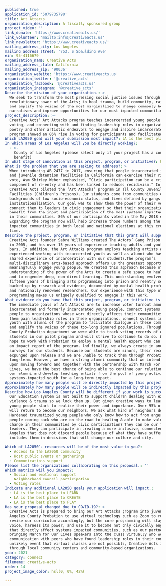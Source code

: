 ```yaml
---
published: true
application_id: '5079735790'
title: Art Attacks
organization_description: A fiscally sponsored group
project_video: ''
link_donate: 'https://www.creativeacts.us/'
link_volunteer: 'mailto:info@creativeacts.us'
link_newsletter: 'https://www.creativeacts.us/'
mailing_address_city: Los Angeles
mailing_address_street: '753, S Spaulding Ave'
ein: 95-4116679
organization_name: Creative Acts
mailing_address_state: California
mailing_address_zip: '90036'
organization_website: 'https://www.creativeacts.us'
organization_twitter: '@creative_acts'
organization_facebook: '@creativeacts.us'
organization_instagram: '@creative_acts'
Describe the mission of your organization.: >-
  We seek to transform the most pressing social justice issues through the
  revolutionary power of the Arts; to heal trauma, build community, raise power
  and amplify the voices of the most marginalized to change commonly held
  narratives and improve opportunities for our most impacted communities.  
project_description: >-
  Creative Acts’ Art Attacks program teaches incarcerated young people the value of their voice and the importance of participating in civic engagement through
  voting, and connecting with and finding leadership roles in organizations that are affecting change in their communities. We use community drawn art, spoken word
  poetry and other artistic endeavors to engage and inspire incarcerated youth to change their narratives about who they are and the impact they have. Our pilot
  program showed an 86% rise in voting for participants and facilitated deep connections between our incarcerated youth and the organization March for Our Lives.
Which LA2050 goal will your submission most impact?: LA is the best place to CONNECT
In which areas of Los Angeles will you be directly working?:
  - >-
    County of Los Angeles (please select only if your project has a countywide
    benefit)
In what stage of innovation is this project, program, or initiative?: Pilot project or new program (testing or implementing a new idea)
What is the problem that you are seeking to address?: >
  When introducing AB 2477 in 2017, ensuring that people incarcerated in jails
  and juvenile detention facilities in California can exercise their right to
  vote, Asm Shirley Weber emphasized, “Civic participation can be a critical
  component of re-entry and has been linked to reduced recidivism.” In response,
  Creative Acts piloted the ‘Art Attacks’ program in all County Juvenile
  Facilities (Children’s Prisons). Our students come from communities of color,
  backgrounds of low socio-economic status, and lives defined by gangs and
  institutionalization. Our goal was to show them the power of their vote and
  connect them to leaders in civic engagement so that their organizations can
  benefit from the input and participation of the most systems impacted people
  in their communities. 86% of our participants voted in the May 2018 elections.
  Expanding the program now will help increase those numbers among the most
  impacted communities in both local and national elections at this crucial
  time. 
Describe the project, program, or initiative that this grant will support to address the problem identified.: >
  Creative Acts founder Sabra Williams created The Actors’ Gang Prison Project
  in 2005, and has over 15 years of experience teaching adults and youth behind
  bars. In addition, the Art Attacks program employs teaching artists who are
  experienced working with incarcerated youth as well as alumni who have a
  shared experience of incarceration with our students.The program’s
  multi-disciplinary arts-based approach offers us the greatest opportunity to
  meaningfully engage young people. We created this approach because of an
  understanding of the power of the Arts to create a safe space to heal trauma
  and to engender deep, non-direct learning. This understanding evolved from
  fifteen years of bringing arts programming into prison and reentry settings,
  backed up by research and evidence, documented by mental health professionals
  and nationally renowned researchers. Our experience with this type of
  programming makes us uniquely qualified to engage in this work. 
What evidence do you have that this project, program, or initiative is or will be successful, and how will you define and measure success?: >-
  The immediate goals of Art Attacks are to increase voter turnout among
  incarcerated and formerly incarcerated young people, connect systems impacted
  people to organizations whose work directly affects their communities and help
  them gain leadership roles in these organizations, connect systems impacted
  youth with alumni of the program to facilitate dialogue in these communities,
  and amplify the voices of these too-long ignored populations. Through the LA
  County Probation department we were able to track voting records of our
  students in our pilot program and will strive to continue to do so. We also
  hope to work with Probation to employ a mental health expert who can compile
  an impact report of the program. And finally, we always create in and out
  surveys for our students. Because our students are minors, their records are
  expunged upon release and we are unable to track them through Probation
  long-term. However, we have a strong alumni community that we intend to build
  upon moving forward and together with the partnership with March For Our
  Lives, we have the best chance of being able to continue our relationship with
  our alumni and develop teaching artists from the pool of young activists and
  systems-impacted youth for a long-term impact. 
Approximately how many people will be directly impacted by this project, program, or initiative?: '650'
Approximately how many people will be indirectly impacted by this project, program, or initiative?: '3000'
Describe how Los Angeles County will be different if your work is successful.: >+
  Our Education system is not built to support children dealing with extreme
  violence & trauma so we lock them up. But given creative ways to learn these
  young people start to realize their power and importance. Over 95% of them
  will return to become our neighbors. We ask what kind of neighbors do we want?
  Hardened traumatized young people who only know how to act from anger or young
  people coming back who are on the road to healing & able to make valuable
  change in their communities by civic participation? They can be our future
  leaders. They can participate in creating a more inclusive, connected Los
  Angeles that does not discard people because of what they have suffered &
  includes them in decisions that will change our culture and city. 

Which of LA2050’s resources will be of the most value to you?:
  - Access to the LA2050 community
  - Host public events or gatherings
  - Communications support
Please list the organizations collaborating on this proposal.: ''
Which metrics will you impact?:
  - Social and emotional support
  - Neighborhood council participation
  - Voting rates
Indicate any additional LA2050 goals your application will impact.:
  - LA is the best place to LEARN
  - LA is the best place to CREATE
  - LA is the best place to PLAY
Has your proposal changed due to COVID-19?: >
  Creative Acts is prepared to bring our Art Attacks program into juvenile camps virtually, if necessary, due to Covid-19 virus concerns. We are in talks with Los
  Angeles County Probation to use virtual technology such as Zoom to run classes that closely mirror the face to face program. Like many educators, we will need to
  revise our curriculum accordingly, but the core programming will stay the same: using activities and lessons rooted in the arts to help students find their
  voice, harness its power, and use it to become not only civically engaged members of their community, but also leaders in organizations that are tackling issues
  that directly affect systems impacted communities, such as our partners, March for Our Lives. In addition, programming online may provide the advantage of
  bringing March for Our Lives speakers into the class virtually who would otherwise be unable to enter the camps because they are under 18. We hope having
  communication with peers who have found leadership roles in their communities will inspire even more voter turnout and civic engagement from our students. In the
  unlikely event that virtual classes are not possible, Creative Acts is prepared to take the program to the same population outside of the youth facilities
  through local community centers and community-based organizations.
year: 2021
category: connect
filename: creative-acts
order: 14
project_image_color: hsl(0, 0%, 42%)

---
```

